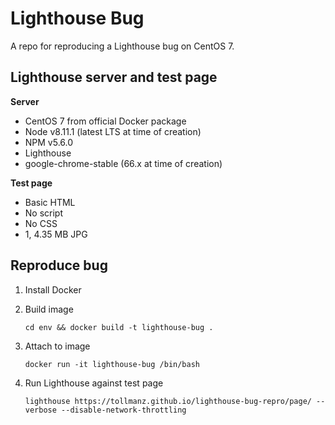 # Lighthouse Bug

A repo for reproducing a Lighthouse bug on CentOS 7.

## Lighthouse server and test page

**Server**

* CentOS 7 from official Docker package
* Node v8.11.1 (latest LTS at time of creation)
* NPM v5.6.0
* Lighthouse
* google-chrome-stable (66.x at time of creation)

**Test page**

* Basic HTML
* No script
* No CSS
* 1, 4.35 MB JPG

## Reproduce bug

1. Install Docker
1. Build image

    ```
    cd env && docker build -t lighthouse-bug .
    ```

1. Attach to image

    ```
    docker run -it lighthouse-bug /bin/bash
    ```

1. Run Lighthouse against test page

    ```
    lighthouse https://tollmanz.github.io/lighthouse-bug-repro/page/ --verbose --disable-network-throttling
    ```
